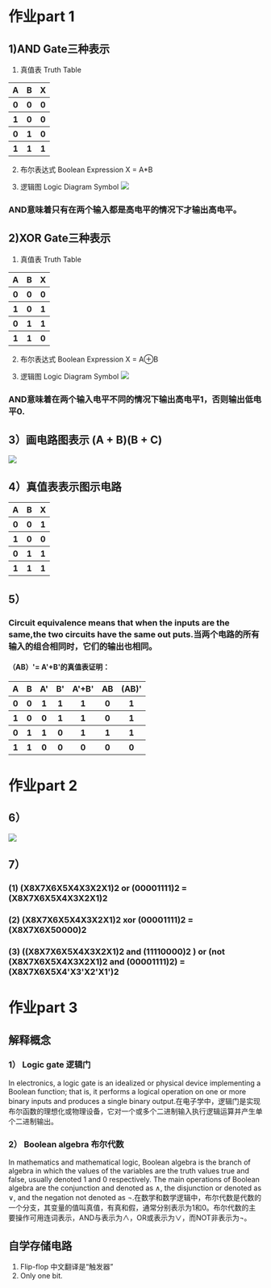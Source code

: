 # 作业part 1
## 1)AND Gate三种表示
1. 真值表 Truth Table

<table>
        <tr>
            <th>A</th>
            <th>B</th>
            <th>X</th>
        </tr>
        <tr>
            <th>0</th>
            <th>0</th>
            <th>0</th>
        </tr>
        <tr>
            <th>1</th>
            <th>0</th>
            <th>0</th>
        </tr>
        <tr>
            <th>0</th>
            <th>1</th>
            <th>0</th>
        </tr>
        <tr>
            <th>1</th>
            <th>1</th>
            <th>1</th>
        </tr>
    </table>

 

2. 布尔表达式 Boolean Expression
 X = A*B

3. 逻辑图 Logic Diagram Symbol
![](images/AND逻辑图1.png)
### AND意味着只有在两个输入都是高电平的情况下才输出高电平。
## 2)XOR Gate三种表示
1. 真值表 Truth Table

<table>
        <tr>
            <th>A</th>
            <th>B</th>
            <th>X</th>
        </tr>
        <tr>
            <th>0</th>
            <th>0</th>
            <th>0</th>
        </tr>
        <tr>
            <th>1</th>
            <th>0</th>
            <th>1</th>
        </tr>
        <tr>
            <th>0</th>
            <th>1</th>
            <th>1</th>
        </tr>
        <tr>
            <th>1</th>
            <th>1</th>
            <th>0</th>
        </tr>
    </table>


2. 布尔表达式 Boolean Expression
 X = A⊕B

3. 逻辑图 Logic Diagram Symbol
![](images/XOR逻辑图1.png)
### AND意味着在两个输入电平不同的情况下输出高电平1，否则输出低电平0.
## 3）画电路图表示 (A + B)(B + C)
![](images/(A+B)(B+C)1.png)
## 4）真值表表示图示电路

<table>
        <tr>
            <th>A</th>
            <th>B</th>
            <th>X</th>
        </tr>
        <tr>
            <th>0</th>
            <th>0</th>
            <th>1</th>
        </tr>
        <tr>
            <th>1</th>
            <th>0</th>
            <th>0</th>
        </tr>
        <tr>
            <th>0</th>
            <th>1</th>
            <th>1</th>
        </tr>
        <tr>
            <th>1</th>
            <th>1</th>
            <th>1</th>
        </tr>
    </table>

 
## 5）
### Circuit equivalence means that when the inputs are the same,the two circuits have the same out puts.当两个电路的所有输入的组合相同时，它们的输出也相同。
#### （AB）'= A'+B'的真值表证明：

<table>
        <tr>
            <th>A</th>
            <th>B</th>
            <th>A'</th>
            <th>B'</th>
            <th>A'+B'</th>
            <th>AB</th>
            <th>(AB)'</th>
        </tr>
        <tr>
            <th>0</th>
            <th>0</th>
            <th>1</th>
            <th>1</th>
            <th>1</th>
            <th>0</th>
            <th>1</th>
        </tr>
        <tr>
            <th>1</th>
            <th>0</th>
            <th>0</th>
            <th>1</th>
            <th>1</th>
            <th>0</th>
            <th>1</th>
        </tr>
        <tr>
            <th>0</th>
            <th>1</th>
            <th>1</th>
            <th>0</th>
            <th>1</th>
            <th>1</th>
            <th>1</th>
        </tr>
        <tr>
            <th>1</th>
            <th>1</th>
            <th>0</th>
            <th>0</th>
            <th>0</th>
            <th>0</th>
            <th>0</th>
        </tr>
    </table>


 
# 作业part 2

## 6）
 ![](images/八位电路1.png)

## 7）
### (1) (X8X7X6X5X4X3X2X1)2 or (00001111)2 = (X8X7X6X5X4X3X2X1)2
### (2) (X8X7X6X5X4X3X2X1)2 xor (00001111)2 = (X8X7X6X50000)2
### (3) ((X8X7X6X5X4X3X2X1)2 and (11110000)2 ) or (not (X8X7X6X5X4X3X2X1)2 and (00001111)2) = (X8X7X6X5X4'X3'X2'X1')2

# 作业part 3
## 解释概念
### 1） Logic gate 逻辑门
In electronics, a logic gate is an idealized or physical device implementing a Boolean function; that is, it performs a logical operation on one or more binary inputs and produces a single binary output.在电子学中，逻辑门是实现布尔函数的理想化或物理设备，它对一个或多个二进制输入执行逻辑运算并产生单个二进制输出。
### 2） Boolean algebra 布尔代数
In mathematics and mathematical logic, Boolean algebra is the branch of algebra in which the values of the variables are the truth values true and false, usually denoted 1 and 0 respectively. The main operations of Boolean algebra are the conjunction and denoted as ∧, the disjunction or denoted as ∨, and the negation not denoted as ¬.在数学和数学逻辑中，布尔代数是代数的一个分支，其变量的值叫真值，有真和假，通常分别表示为1和0。布尔代数的主要操作可用连词表示，AND与表示为∧，OR或表示为∨，而NOT非表示为¬。
## 自学存储电路
1. Flip-flop 中文翻译是“触发器”
2. Only one bit.
